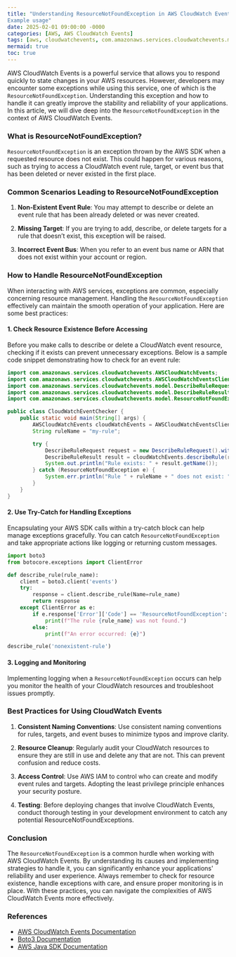 ```yaml
---
title: "Understanding ResourceNotFoundException in AWS CloudWatch Events
Example usage"
date: 2025-02-01 09:00:00 -0000
categories: [AWS, AWS CloudWatch Events]
tags: [aws, cloudwatchevents, com.amazonaws.services.cloudwatchevents.model]
mermaid: true
toc: true
---
```



AWS CloudWatch Events is a powerful service that allows you to respond quickly to state changes in your AWS resources. However, developers may encounter some exceptions while using this service, one of which is the `ResourceNotFoundException`. Understanding this exception and how to handle it can greatly improve the stability and reliability of your applications. In this article, we will dive deep into the `ResourceNotFoundException` in the context of AWS CloudWatch Events.

### What is ResourceNotFoundException?

`ResourceNotFoundException` is an exception thrown by the AWS SDK when a requested resource does not exist. This could happen for various reasons, such as trying to access a CloudWatch event rule, target, or event bus that has been deleted or never existed in the first place.

### Common Scenarios Leading to ResourceNotFoundException

1. **Non-Existent Event Rule**: You may attempt to describe or delete an event rule that has been already deleted or was never created.
   
2. **Missing Target**: If you are trying to add, describe, or delete targets for a rule that doesn’t exist, this exception will be raised.

3. **Incorrect Event Bus**: When you refer to an event bus name or ARN that does not exist within your account or region.

### How to Handle ResourceNotFoundException

When interacting with AWS services, exceptions are common, especially concerning resource management. Handling the `ResourceNotFoundException` effectively can maintain the smooth operation of your application. Here are some best practices:

#### 1. **Check Resource Existence Before Accessing**

Before you make calls to describe or delete a CloudWatch event resource, checking if it exists can prevent unnecessary exceptions. Below is a sample code snippet demonstrating how to check for an event rule:

```java
import com.amazonaws.services.cloudwatchevents.AWSCloudWatchEvents;
import com.amazonaws.services.cloudwatchevents.AWSCloudWatchEventsClientBuilder;
import com.amazonaws.services.cloudwatchevents.model.DescribeRuleRequest;
import com.amazonaws.services.cloudwatchevents.model.DescribeRuleResult;
import com.amazonaws.services.cloudwatchevents.model.ResourceNotFoundException;

public class CloudWatchEventChecker {
    public static void main(String[] args) {
        AWSCloudWatchEvents cloudWatchEvents = AWSCloudWatchEventsClientBuilder.defaultClient();
        String ruleName = "my-rule";

        try {
            DescribeRuleRequest request = new DescribeRuleRequest().withName(ruleName);
            DescribeRuleResult result = cloudWatchEvents.describeRule(request);
            System.out.println("Rule exists: " + result.getName());
        } catch (ResourceNotFoundException e) {
            System.err.println("Rule " + ruleName + " does not exist: " + e.getMessage());
        }
    }
}
```

#### 2. **Use Try-Catch for Handling Exceptions**

Encapsulating your AWS SDK calls within a try-catch block can help manage exceptions gracefully. You can catch `ResourceNotFoundException` and take appropriate actions like logging or returning custom messages.

```python
import boto3
from botocore.exceptions import ClientError

def describe_rule(rule_name):
    client = boto3.client('events')
    try:
        response = client.describe_rule(Name=rule_name)
        return response
    except ClientError as e:
        if e.response['Error']['Code'] == 'ResourceNotFoundException':
            print(f"The rule {rule_name} was not found.")
        else:
            print(f"An error occurred: {e}")

describe_rule('nonexistent-rule')
```

#### 3. **Logging and Monitoring**

Implementing logging when a `ResourceNotFoundException` occurs can help you monitor the health of your CloudWatch resources and troubleshoot issues promptly. 

### Best Practices for Using CloudWatch Events

1. **Consistent Naming Conventions**: Use consistent naming conventions for rules, targets, and event buses to minimize typos and improve clarity.

2. **Resource Cleanup**: Regularly audit your CloudWatch resources to ensure they are still in use and delete any that are not. This can prevent confusion and reduce costs.

3. **Access Control**: Use AWS IAM to control who can create and modify event rules and targets. Adopting the least privilege principle enhances your security posture.

4. **Testing**: Before deploying changes that involve CloudWatch Events, conduct thorough testing in your development environment to catch any potential ResourceNotFoundExceptions.

### Conclusion

The `ResourceNotFoundException` is a common hurdle when working with AWS CloudWatch Events. By understanding its causes and implementing strategies to handle it, you can significantly enhance your applications' reliability and user experience. Always remember to check for resource existence, handle exceptions with care, and ensure proper monitoring is in place. With these practices, you can navigate the complexities of AWS CloudWatch Events more effectively.

### References

- [AWS CloudWatch Events Documentation](https://docs.aws.amazon.com/AmazonCloudWatch/latest/events/WhatIsCloudWatchEvents.html)
- [Boto3 Documentation](https://boto3.amazonaws.com/v1/documentation/api/latest/index.html)
- [AWS Java SDK Documentation](https://docs.aws.amazon.com/sdk-for-java/latest/developer-guide/home.html)